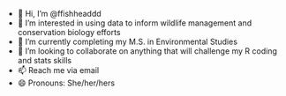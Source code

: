 - 👋 Hi, I’m @ffishheaddd
- 👀 I’m interested in using data to inform wildlife management and conservation biology efforts
- 🌱 I’m currently completing my M.S. in Environmental Studies
- 💞️ I’m looking to collaborate on anything that will challenge my R coding and stats skills
- 📫 Reach me via email
- 😄 Pronouns: She/her/hers


<!---
ffishheaddd/ffishheaddd is a ✨ special ✨ repository because its `README.md` (this file) appears on your GitHub profile.
You can click the Preview link to take a look at your changes.
--->
